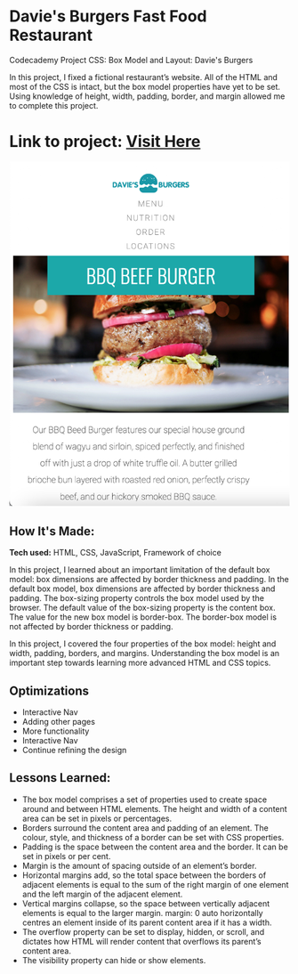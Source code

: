# Davie's Burgers Fast Food Restaurant

Codecademy Project CSS: Box Model and Layout: Davie's Burgers

In this project, I fixed a fictional restaurant’s website. All of the HTML and most of the CSS is intact, but the box model properties have yet to be set. Using knowledge of height, width, padding, border, and margin allowed me to complete this project.

# Link to project: <a href="https://xxhmu54.github.io/Davies-Burgers/" target="_blank">Visit Here</a>

<!-- <img src="./assests/Davies.png" /> -->

![alt tag](./assests/Davies.png)

## How It's Made:

**Tech used:** HTML, CSS, JavaScript, Framework of choice

In this project, I learned about an important limitation of the default box model: box dimensions are affected by border thickness and padding. In the default box model, box dimensions are affected by border thickness and padding. The box-sizing property controls the box model used by the browser. The default value of the box-sizing property is the content box. The value for the new box model is border-box. The border-box model is not affected by border thickness or padding.

In this project, I covered the four properties of the box model: height and width, padding, borders, and margins. Understanding the box model is an important step towards learning more advanced HTML and CSS topics.

## Optimizations

- Interactive Nav
- Adding other pages
- More functionality
- Interactive Nav
- Continue refining the design

## Lessons Learned:

- The box model comprises a set of properties used to create space around and between HTML elements.
  The height and width of a content area can be set in pixels or percentages.
- Borders surround the content area and padding of an element. The colour, style, and thickness of a border can be set with CSS properties.
- Padding is the space between the content area and the border. It can be set in pixels or per cent.
- Margin is the amount of spacing outside of an element’s border.
- Horizontal margins add, so the total space between the borders of adjacent elements is equal to the sum of the right margin of one element and the left margin of the adjacent element.
- Vertical margins collapse, so the space between vertically adjacent elements is equal to the larger margin.
  margin: 0 auto horizontally centres an element inside of its parent content area if it has a width.
- The overflow property can be set to display, hidden, or scroll, and dictates how HTML will render content that overflows its parent’s content area.
- The visibility property can hide or show elements.
